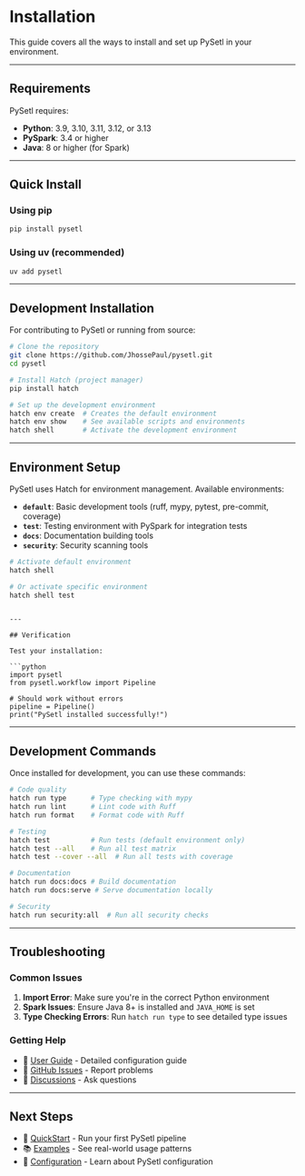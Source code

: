 # Installation

This guide covers all the ways to install and set up PySetl in your environment.

---

## Requirements

PySetl requires:

- **Python**: 3.9, 3.10, 3.11, 3.12, or 3.13
- **PySpark**: 3.4 or higher
- **Java**: 8 or higher (for Spark)

---

## Quick Install

### Using pip

```bash
pip install pysetl
```

### Using uv (recommended)

```bash
uv add pysetl
```

---

## Development Installation

For contributing to PySetl or running from source:

```bash
# Clone the repository
git clone https://github.com/JhossePaul/pysetl.git
cd pysetl

# Install Hatch (project manager)
pip install hatch

# Set up the development environment
hatch env create  # Creates the default environment
hatch env show    # See available scripts and environments
hatch shell       # Activate the development environment
```

---

## Environment Setup

PySetl uses Hatch for environment management. Available environments:

- **`default`**: Basic development tools (ruff, mypy, pytest, pre-commit, coverage)
- **`test`**: Testing environment with PySpark for integration tests
- **`docs`**: Documentation building tools
- **`security`**: Security scanning tools

```bash
# Activate default environment
hatch shell

# Or activate specific environment
hatch shell test
```
```

---

## Verification

Test your installation:

```python
import pysetl
from pysetl.workflow import Pipeline

# Should work without errors
pipeline = Pipeline()
print("PySetl installed successfully!")
```

---

## Development Commands

Once installed for development, you can use these commands:

```bash
# Code quality
hatch run type      # Type checking with mypy
hatch run lint      # Lint code with Ruff
hatch run format    # Format code with Ruff

# Testing
hatch test          # Run tests (default environment only)
hatch test --all    # Run all test matrix
hatch test --cover --all  # Run all tests with coverage

# Documentation
hatch run docs:docs # Build documentation
hatch run docs:serve # Serve documentation locally

# Security
hatch run security:all  # Run all security checks
```

---

## Troubleshooting

### Common Issues

1. **Import Error**: Make sure you're in the correct Python environment
2. **Spark Issues**: Ensure Java 8+ is installed and `JAVA_HOME` is set
3. **Type Checking Errors**: Run `hatch run type` to see detailed type issues

### Getting Help

- 📖 [User Guide](../user-guide/configuration.md) - Detailed configuration guide
- 🐛 [GitHub Issues](https://github.com/JhossePaul/pysetl/issues) - Report problems
- 💬 [Discussions](https://github.com/JhossePaul/pysetl/discussions) - Ask questions

---

## Next Steps

- 🚀 [QuickStart](quickstart.md) - Run your first PySetl pipeline
- 📚 [Examples](examples.md) - See real-world usage patterns
- 🔧 [Configuration](../user-guide/configuration.md) - Learn about PySetl configuration
